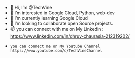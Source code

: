 - 👋 Hi, I’m @TechVine
- 👀 I’m interested in Google Cloud, Python, web-dev 
- 🌱 I’m currently learning Google Cloud
- 💞️ I’m looking to collaborate open Source projects.
- 📫 you can connect with me on My Linkedin : https://www.linkedin.com/in/dhruv-chaurasia-212319202/
- 	  you can connect me on My Youtube Channel https://www.youtube.com/c/TechVineChannel

<!---
TechVine/TechVine is a ✨ special ✨ repository because its `README.md` (this file) appears on your GitHub profile.
You can click the Preview link to take a look at your changes.
--->
